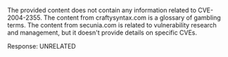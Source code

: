 The provided content does not contain any information related to CVE-2004-2355. The content from craftysyntax.com is a glossary of gambling terms. The content from secunia.com is related to vulnerability research and management, but it doesn't provide details on specific CVEs.

Response: UNRELATED